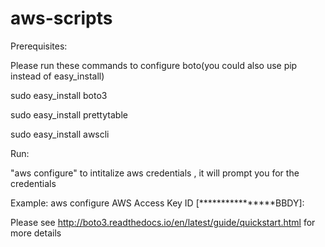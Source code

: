 # aws-scripts

Prerequisites:

Please run these commands to configure boto(you could also use pip instead of easy_install)

sudo easy_install boto3

sudo easy_install prettytable

sudo easy_install awscli

Run: 

"aws configure" to intitalize aws credentials , it will prompt you for the credentials

Example:
aws configure
AWS Access Key ID [****************BBDY]: 

Please see http://boto3.readthedocs.io/en/latest/guide/quickstart.html for more details

